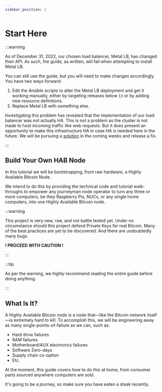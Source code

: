 ```yaml
---
sidebar_position: 1
---
```


# Start Here

:::warning

As of December 31, 2022, our chosen load balancer, Metal LB, has changed their
API. As such, the guide, as written, will fail when attempting to install Metal
LB.

You can still use the guide, but you will need to make changes accordingly. You
have two ways forward:

1. Edit the Ansible scripts to alter the Metal LB deployment and get it working
   manually, either by targeting releases below `13` or by adding new resource
   definitions.
1. Replace Metal LB with something else.

Investigating this problem has revealed that the implementation of our load
balancer was not actually HA. This is not a problem as the cluster is not made
to host incoming traffic like web requests. But it does present an opportunity
to make this infrastructure HA in case HA is needed here in the future. We will
be pursuing a [solution](https://kube-vip.io/docs/usage/k3s/?query=k3s) in the
coming weeks and release a fix.

:::

## Build Your Own HAB Node

In this tutorial we will be bootstrapping, from raw hardware, a Highly Available
Bitcoin Node.

We intend to do this by providing the technical code and tutorial walk-throughs
to empower any journeyman node operator to turn any three or more computers, be
they Raspberry Pis, NUCs, or any single home computers, into one Highly
Available Bitcoin node.

:::warning

This project is very new, raw, and not battle tested yet. Under no circumstance
should this project defend Private Keys for real Bitcoin. Many of the best
practices are yet to be discovered. And there are undoubtedly many bugs.

**! PROCEED WITH CAUTION !**

:::

:::tip

As per the warning, we _highly_ recommend reading the entire guide before doing
anything.

:::

## What Is It?

A Highly Available Bitcoin node is a node that—like the Bitcoin network
itself—is extremely hard to kill. To accomplish this, we will be engineering
away as many single-points-of-failure as we can, such as:

- Hard drive failures
- RAM failures
- Motherboard/AUX electronics failures
- Software Zero-days
- Supply chain co-option
- Etc.

At the moment, this guide covers how to do this at home, from consumer parts
sourced anywhere computers are sold.

It's going to be a journey, so make sure you have eaten a steak recently.
